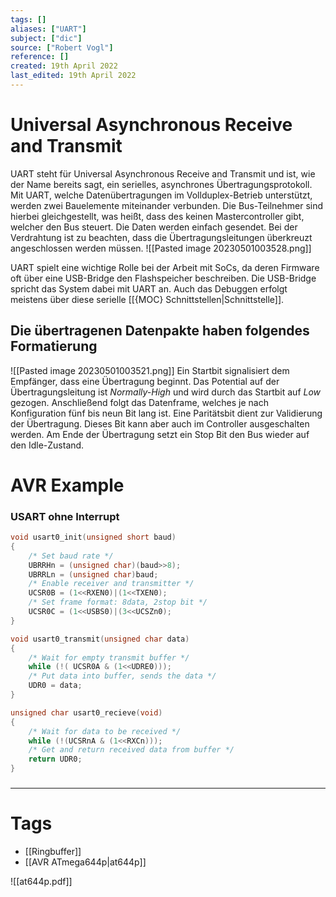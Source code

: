 ```yaml
---
tags: []
aliases: ["UART"]
subject: ["dic"]
source: ["Robert Vogl"]
reference: []
created: 19th April 2022
last_edited: 19th April 2022
---
```


# Universal Asynchronous Receive and Transmit

UART steht für Universal Asynchronous Receive and Transmit und ist, wie der Name bereits sagt, ein serielles, asynchrones Übertragungsprotokoll.
Mit UART, welche Datenübertragungen im Vollduplex-Betrieb unterstützt, werden zwei Bauelemente miteinander verbunden.
Die Bus-Teilnehmer sind hierbei gleichgestellt, was heißt, dass des keinen Mastercontroller gibt, welcher den Bus steuert.
Die Daten werden einfach gesendet. Bei der Verdrahtung ist zu beachten, dass die Übertragungsleitungen überkreuzt angeschlossen werden müssen.
![[Pasted image 20230501003528.png]]

UART spielt eine wichtige Rolle bei der Arbeit mit SoCs, da deren Firmware oft über eine USB-Bridge den Flashspeicher beschreiben. Die USB-Bridge spricht das System dabei mit UART an. Auch das Debuggen erfolgt meistens über diese serielle [[{MOC} Schnittstellen|Schnittstelle]].

## Die übertragenen Datenpakte haben folgendes Formatierung

![[Pasted image 20230501003521.png]]
Ein Startbit signalisiert dem Empfänger, dass eine Übertragung beginnt. Das Potential auf der Übertragungsleitung ist _Normally-High_ und wird durch das Startbit auf _Low_ gezogen. Anschließend folgt das Datenframe, welches je nach Konfiguration fünf bis neun Bit lang ist. Eine Paritätsbit dient zur Validierung der Übertragung. Dieses Bit kann aber auch im Controller ausgeschalten werden. Am Ende der Übertragung setzt ein Stop Bit den Bus wieder auf den Idle-Zustand.
  
# AVR Example
### USART ohne Interrupt
```c
void usart0_init(unsigned short baud)
{
	/* Set baud rate */
	UBRRHn = (unsigned char)(baud>>8);
	UBRRLn = (unsigned char)baud;
	/* Enable receiver and transmitter */
	UCSR0B = (1<<RXEN0)|(1<<TXEN0);
	/* Set frame format: 8data, 2stop bit */
	UCSR0C = (1<<USBS0)|(3<<UCSZn0);
}
```

``` c
void usart0_transmit(unsigned char data)
{
	/* Wait for empty transmit buffer */
	while (!( UCSR0A & (1<<UDRE0)));
	/* Put data into buffer, sends the data */
	UDR0 = data;
}
```

``` c
unsigned char usart0_recieve(void)
{
	/* Wait for data to be received */
	while (!(UCSRnA & (1<<RXCn)));
	/* Get and return received data from buffer */
	return UDR0;
}
```
###

---
# Tags

- [[Ringbuffer]]
- [[AVR ATmega644p|at644p]]

![[at644p.pdf]]